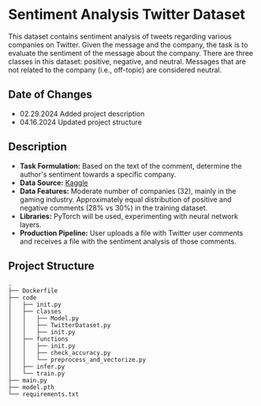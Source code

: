# Sentiment Analysis Twitter Dataset

This dataset contains sentiment analysis of tweets regarding various companies on Twitter. Given the message and the company, the task is to evaluate the sentiment of the message about the company. There are three classes in this dataset: positive, negative, and neutral. Messages that are not related to the company (i.e., off-topic) are considered neutral.

## Date of Changes
- 02.29.2024 Added project description
- 04.16.2024 Updated project structure

## Description
- **Task Formulation:** Based on the text of the comment, determine the author's sentiment towards a specific company.
- **Data Source:** [Kaggle](https://www.kaggle.com/datasets/jp797498e/twitter-entity-sentiment-analysis)
- **Data Features:** Moderate number of companies (32), mainly in the gaming industry. Approximately equal distribution of positive and negative comments (28% vs 30%) in the training dataset.
- **Libraries:** PyTorch will be used, experimenting with neural network layers.
- **Production Pipeline:** User uploads a file with Twitter user comments and receives a file with the sentiment analysis of those comments.
  
## Project Structure
```
.
├── Dockerfile
├── code
│   ├── init.py
│   ├── classes
│   │   ├── Model.py
│   │   ├── TwitterDataset.py
│   │   ├── init.py
│   ├── functions
│   │   ├── init.py
│   │   ├── check_accuracy.py
│   │   └── preprocess_and_vectorize.py
│   ├── infer.py
│   └── train.py
├── main.py
├── model.pth
└── requirements.txt
```

